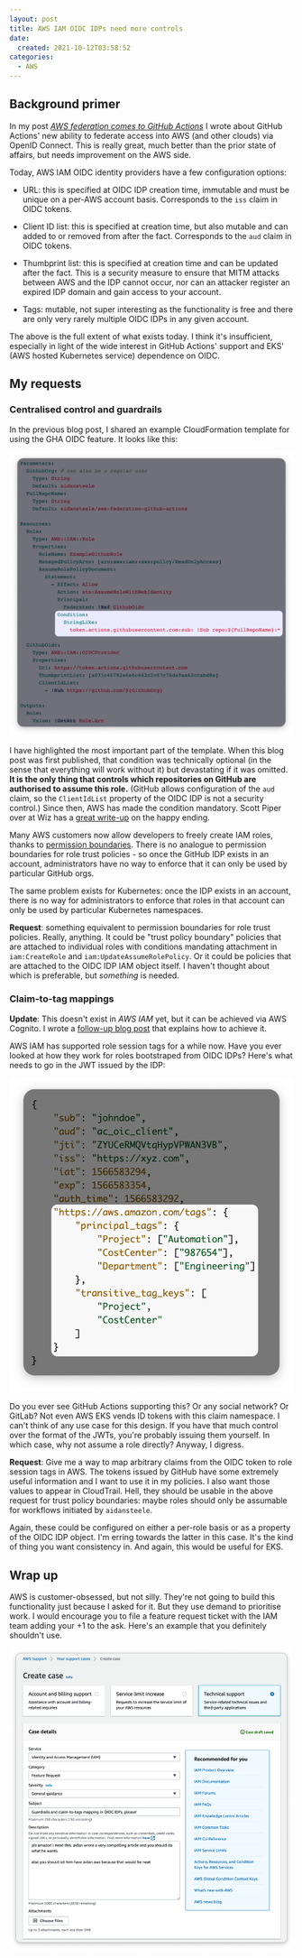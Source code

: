 ```yaml
---
layout: post
title: AWS IAM OIDC IDPs need more controls
date:
  created: 2021-10-12T03:58:52
categories:
  - AWS
---
```


<!-- more -->

## Background primer

In my post [_AWS federation comes to GitHub Actions_][previous-post] I wrote about 
GitHub Actions' new ability to federate access into AWS (and other clouds) via
OpenID Connect. This is really great, much better than the prior state of affairs,
but needs improvement on the AWS side.

Today, AWS IAM OIDC identity providers have a few configuration options:

* URL: this is specified at OIDC IDP creation time, immutable and must be unique
  on a per-AWS account basis. Corresponds to the `iss` claim in OIDC tokens.

* Client ID list: this is specified at creation time, but also mutable and can
  added to or removed from after the fact. Corresponds to the `aud` claim in
  OIDC tokens.

* Thumbprint list: this is specified at creation time and can be updated after 
  the fact. This is a security measure to ensure that MITM attacks between AWS
  and the IDP cannot occur, nor can an attacker register an expired IDP domain
  and gain access to your account.

* Tags: mutable, not super interesting as the functionality is free and there
  are only very rarely multiple OIDC IDPs in any given account.

The above is the full extent of what exists today. I think it's insufficient,
especially in light of the wide interest in GitHub Actions' support and EKS'
(AWS hosted Kubernetes service) dependence on OIDC.

## My requests

### Centralised control and guardrails

In the previous blog post, I shared an example CloudFormation template for
using the GHA OIDC feature. It looks like this:

![trust policy important condition](/assets/2021-10-12-trust-condition.png)

I have highlighted the most important part of the template. When this blog post
was first published, that condition was technically optional (in the sense that 
everything will work without it) but devastating if it was omitted. **It is the 
only thing that controls which repositories on GitHub are authorised to assume 
this role.** (GitHub allows configuration of the `aud` claim, so the `ClientIdList` 
property of the OIDC  IDP is not a security control.) Since then, AWS has made
the condition mandatory. Scott Piper over at Wiz has a [great write-up][wiz-update]
on the happy ending.

Many AWS customers now allow developers to freely create IAM roles, thanks to
[permission boundaries][boundaries]. There is no analogue to permission boundaries
for role trust policies - so once the GitHub IDP exists in an account, 
administrators have no way to enforce that it can only be used by particular
GitHub orgs. 

The same problem exists for Kubernetes: once the IDP exists in an account,
there is no way for administrators to enforce that roles in that account
can only be used by particular Kubernetes namespaces.

**Request**: something equivalent to permission boundaries for role trust policies.
Really, anything. It could be "trust policy boundary" policies that are attached
to individual roles with conditions mandating attachment in `iam:CreateRole`
and `iam:UpdateAssumeRolePolicy`. Or it could be policies that are attached
to the OIDC IDP IAM object itself. I haven't thought about which is preferable,
but _something_ is needed.

### Claim-to-tag mappings

**Update**: This doesn't exist in _AWS IAM_ yet, but it can be achieved via
AWS Cognito. I wrote a [follow-up blog post][follow-up] that explains how
to achieve it.

AWS IAM has supported role session tags for a while now. Have you ever looked
at how they work for roles bootstraped from OIDC IDPs? Here's what needs to
go in the JWT issued by the IDP:

![oidc token session tags](/assets/2021-10-12-session-tags.png)

Do you ever see GitHub Actions supporting this? Or any social network? Or
GitLab? Not even AWS EKS vends ID tokens with this claim namespace. I can't
think of any use case for this design. If you have that much control over
the format of the JWTs, you're probably issuing them yourself. In which case,
why not assume a role directly? Anyway, I digress.

**Request**: Give me a way to map arbitrary claims from the OIDC token to
role session tags in AWS. The tokens issued by GitHub have some extremely
useful information and I want to use it in my policies. I also want those
values to appear in CloudTrail. Hell, they should be usable in the above request
for trust policy boundaries: maybe roles should only be assumable for 
workflows initiated by `aidansteele`. 

Again, these could be configured on either a per-role basis or as a property
of the OIDC IDP object. I'm erring towards the latter in this case. It's the
kind of thing you want consistency in. And again, this would be useful for EKS.

## Wrap up

AWS is customer-obsessed, but not silly. They're not going to build this
functionality just because I asked for it. But they use demand to prioritise
work. I would encourage you to file a feature request ticket with the IAM team
adding your +1 to the ask. Here's an example that you definitely shouldn't
use.

![oidc token session tags](/assets/2021-10-12-feature-request.png)

[previous-post]: /blog/2021/09/15/aws-federation-comes-to-github-actions.html
[boundaries]: https://docs.aws.amazon.com/IAM/latest/UserGuide/access_policies_boundaries.html
[follow-up]: https://awsteele.com/blog/2023/10/25/aws-role-session-tags-for-github-actions.html
[wiz-update]: https://www.wiz.io/blog/a-security-community-success-story-of-mitigating-a-misconfiguration
